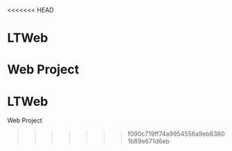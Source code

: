 <<<<<<< HEAD
# LTWeb
Web Project
=======

# LTWeb
Web Project
>>>>>>> f090c719ff74a9954556a9eb83801b89e671d6eb
